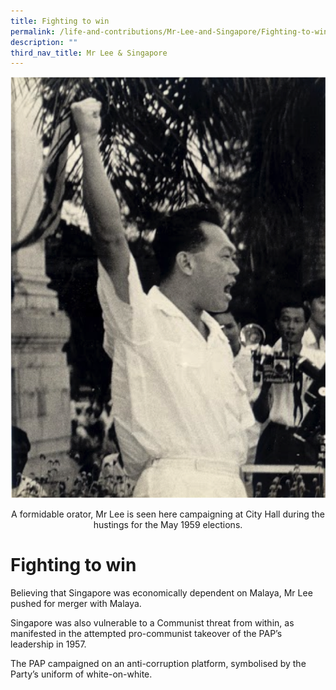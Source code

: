 ```yaml
---
title: Fighting to win
permalink: /life-and-contributions/Mr-Lee-and-Singapore/Fighting-to-win
description: ""
third_nav_title: Mr Lee & Singapore
---
```


 ![Alt text for image on Isomer site](/images/mr-lee-and-singapore/Fighting%20to%20win.jpg)      
<center>A formidable orator, Mr Lee is seen here campaigning at City Hall during the hustings for the May 1959 elections.</center>
                        

# Fighting to win #

Believing that Singapore was economically dependent on Malaya, Mr Lee pushed for merger with Malaya.


Singapore was also vulnerable to a Communist threat from within, as manifested in the attempted pro-communist takeover of the PAP’s leadership in 1957.


The PAP campaigned on an anti-corruption platform, symbolised by the Party’s uniform of white-on-white.